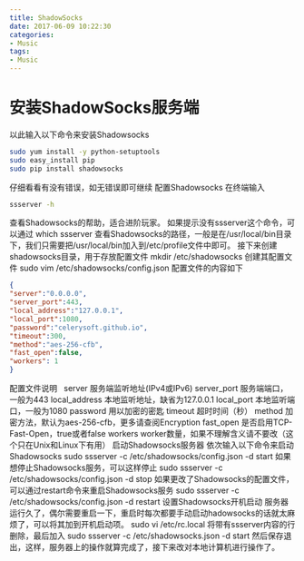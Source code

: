```yaml
---
title: ShadowSocks
date: 2017-06-09 10:22:30
categories:
- Music
tags:
- Music
---
```


# 安装ShadowSocks服务端
以此输入以下命令来安装Shadowsocks
```bash
sudo yum install -y python-setuptools
sudo easy_install pip
sudo pip install shadowsocks
```
仔细看看有没有错误，如无错误即可继续
配置Shadowsocks
在终端输入
```bash
ssserver -h
```
查看Shadowsocks的帮助，适合进阶玩家。
如果提示没有ssserver这个命令，可以通过
which ssserver
查看Shadowsocks的路径，一般是在/usr/local/bin目录下，我们只需要把/usr/local/bin加入到/etc/profile文件中即可。
接下来创建shadowsocks目录，用于存放配置文件
mkdir /etc/shadowsocks
创建其配置文件
sudo vim /etc/shadowsocks/config.json
配置文件的内容如下
```json
{
"server":"0.0.0.0",
"server_port":443,
"local_address":"127.0.0.1",
"local_port":1080,
"password":"celerysoft.github.io",
"timeout":300,
"method":"aes-256-cfb",
"fast_open":false,
"workers": 1
}
```
配置文件说明
 
server
服务端监听地址(IPv4或IPv6)
server_port
服务端端口，一般为443
local_address
本地监听地址，缺省为127.0.0.1
local_port
本地监听端口，一般为1080
password
用以加密的密匙
timeout
超时时间（秒）
method
加密方法，默认为aes-256-cfb，更多请查阅Encryption
fast_open
是否启用TCP-Fast-Open，true或者false
workers
worker数量，如果不理解含义请不要改（这个只在Unix和Linux下有用）
启动Shadowsocks服务器
依次输入以下命令来启动Shadowsocks
sudo ssserver -c /etc/shadowsocks/config.json -d start
如果想停止Shadowsocks服务，可以这样停止
sudo ssserver -c /etc/shadowsocks/config.json -d stop
如果更改了Shadowsocks的配置文件，可以通过restart命令来重启Shadowsocks服务
sudo ssserver -c /etc/shadowsocks/config.json -d restart
设置Shadowsocks开机启动
服务器运行久了，偶尔需要重启一下，重启时每次都要手动启动hadowsocks的话就太麻烦了，可以将其加到开机启动项。
sudo vi /etc/rc.local
将带有ssserver内容的行删除，最后加入
sudo ssserver -c /etc/shadowsocks.json -d start
然后保存退出，这样，服务器上的操作就算完成了，接下来改对本地计算机进行操作了。


